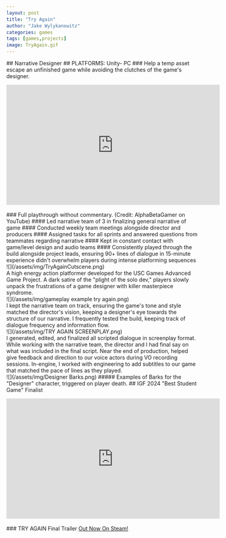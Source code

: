 ```yaml
---
layout: post
title: "Try Again"
author: "Jake Wylykanowitz"
categories: games
tags: [games,projects]
image: TryAgain.gif
---
```

<link href="path/to/lightbox.css" rel="stylesheet" />
## Narrative Designer
## PLATFORMS: Unity- PC
### Help a temp asset escape an unfinished game while avoiding the clutches of the game's designer.
<p align = "center"><iframe width="560" height="315" src="https://www.youtube.com/embed/b2c8enoeqMI" title="TRY AGAIN - Nolan North Stars as a Test Character in an Unfinished Sci-Fi Parkour Adventure!" frameborder="0" allow="accelerometer; autoplay; clipboard-write; encrypted-media; gyroscope; picture-in-picture; web-share" allowfullscreen></iframe></p>
### Full playthrough without commentary. (Credit: AlphaBetaGamer on YouTube)
#### Led narrative team of 3 in finalizing general narrative of game
#### Conducted weekly team meetings alongside director and producers
#### Assigned tasks for all sprints and answered questions from teammates regarding narrative
#### Kept in constant contact with game/level design and audio teams
#### Consistently played through the build alongside project leads, ensuring 90+ lines of dialogue in 15-minute experience didn't overwhelm players during intense platforming sequences
![](/assets/img/TryAgainCutscene.png)<br>
A high energy action platformer developed for the USC Games Advanced Game Project.
A dark satire of the "plight of the solo dev," players slowly unpack the frustrations of a game designer with killer masterpiece syndrome.<br>
![](/assets/img/gameplay example try again.png)<br>
I kept the narrative team on track, ensuring the game's tone and style matched the director's vision, keeping a designer's eye towards the structure of our narrative.
I frequently tested the build, keeping track of dialogue frequency and information flow. <br>
![](/assets/img/TRY AGAIN SCREENPLAY.png)<br>
I generated, edited, and finalized all scripted dialogue in screenplay format. 
While working with the narrative team, the director and I had final say on what was included in the final script.
Near the end of production, helped give feedback and direction to our voice actors during VO recording sessions.
In-engine, I worked with engineering to add subtitles to our game that matched the pace of lines as they played.<br>
![](/assets/img/Designer Barks.png)
##### Examples of Barks for the "Designer" character, triggered on player death.
## IGF 2024 "Best Student Game" Finalist
<p align = "center"><iframe width="560" height="315" src="https://www.youtube.com/embed/KzFYLFumL9Y?si=h3XEa0J0tdAt-t97" title="YouTube video player" frameborder="0" allow="accelerometer; autoplay; clipboard-write; encrypted-media; gyroscope; picture-in-picture; web-share" allowfullscreen></iframe></p>
### TRY AGAIN Final Trailer
<a href = "https://store.steampowered.com/app/2448340/TRY_AGAIN/">Out Now On Steam!</a>
<script src="path/to/lightbox.js"></script>
